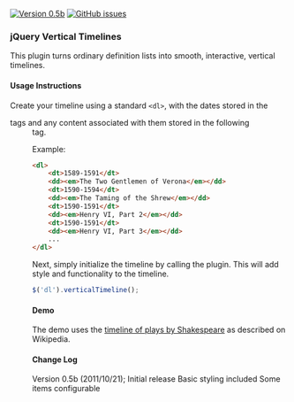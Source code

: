 [![Version 0.5b](https://img.shields.io/badge/version-0.5b-brightgreen.svg)](https://github.com/chimericdream/jquery-vertical-timeline)
[![GitHub issues](https://img.shields.io/github/issues/chimericdream/jquery-vertical-timeline.svg)](https://github.com/chimericdream/jquery-vertical-timeline/issues)

### jQuery Vertical Timelines

This plugin turns ordinary definition lists into smooth, interactive, vertical timelines.

#### Usage Instructions

Create your timeline using a standard `<dl>`, with the dates stored in the <dt> tags and any content associated with them stored in the following <dd> tag.

Example:
```html
<dl>
    <dt>1589-1591</dt>
    <dd><em>The Two Gentlemen of Verona</em></dd>
    <dt>1590-1594</dt>
    <dd><em>The Taming of the Shrew</em></dd>
    <dt>1590-1591</dt>
    <dd><em>Henry VI, Part 2</em></dd>
    <dt>1590-1591</dt>
    <dd><em>Henry VI, Part 3</em></dd>
    ...
</dl>
```

Next, simply initialize the timeline by calling the plugin. This will add style and functionality to the timeline.

```javascript
$('dl').verticalTimeline();
```

#### Demo

The demo uses the [timeline of plays by Shakespeare](https://jsfiddle.net/f8vq2x8f/) as described on Wikipedia.

#### Change Log

Version 0.5b (2011/10/21); Initial release
    Basic styling included
    Some items configurable